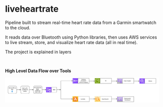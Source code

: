 # liveheartrate
Pipeline built to stream real-time heart rate data from a Garmin smartwatch to the cloud. 

It reads data over Bluetooth using Python libraries, then uses AWS services to live stream, store, and visualize heart rate data (all in real time).

The project is explained in layers

&nbsp;

**High Level Data Flow over Tools**

![High Level Data Flow over Tools](https://github.com/adiman1/liveheartrate/blob/a00cdcde870b9a315ff554fa7fec4609def762c6/images/HR%20Stream%20flow.jpg)
